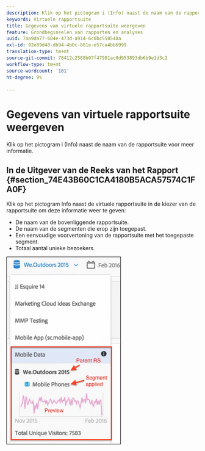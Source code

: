 ```yaml
---
description: Klik op het pictogram i (Info) naast de naam van de rapportsuite voor meer informatie.
keywords: Virtuele rapportsuite
title: Gegevens van virtuele rapportsuite weergeven
feature: Grondbeginselen van rapporten en analyses
uuid: 7aa9da77-604e-473d-a914-6c0bc558548a
exl-id: 92e89d40-db94-4b0c-881e-e57ca4bb6999
translation-type: tm+mt
source-git-commit: 78412c2588b07f47981ac0d953893db6b9e1d3c2
workflow-type: tm+mt
source-wordcount: '101'
ht-degree: 9%

---
```


# Gegevens van virtuele rapportsuite weergeven

Klik op het pictogram i (Info) naast de naam van de rapportsuite voor meer informatie.

## In de Uitgever van de Reeks van het Rapport {#section_74E43B60C1CA4180B5ACA57574C1FA0F}

Klik op het pictogram Info naast de virtuele rapportsuite in de kiezer van de rapportsuite om deze informatie weer te geven:

* De naam van de bovenliggende rapportsuite.
* De naam van de segmenten die erop zijn toegepast.
* Een eenvoudige voorvertoning van de rapportsuite met het toegepaste segment.
* Totaal aantal unieke bezoekers.

![](assets/vrs-info.png)
